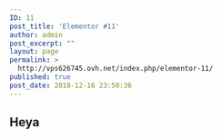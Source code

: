 ```yaml
---
ID: 11
post_title: 'Elementor #11'
author: admin
post_excerpt: ""
layout: page
permalink: >
  http://vps626745.ovh.net/index.php/elementor-11/
published: true
post_date: 2018-12-16 23:50:36
---
```

<h2>Heya</h2>